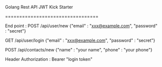 Golang Rest API JWT Kick Starter

=================================

End point : POST /api/user/new
{"email" : "xxx@example.com", "password" : "secret"}

GET /api/user/login
{"email" : "xxx@example.com", "password" : "secret"}

POST /api/contacts/new
{"name" : "your name", "phone" : "your phone"}

Header Authorization : Bearer "login token"